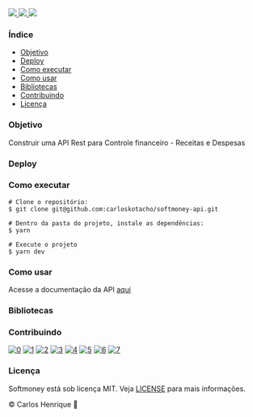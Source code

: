<a href="https://github.com/carloskotacho/softmoney-backend/blob/master/LICENSE">
    <img src="https://img.shields.io/github/license/carloskotacho/softmoney-backend?color=665EFE&label=licen%C3%A7a&style=flat-square" />
</a>

<a href="https://david-dm.org/carloskotacho/softmoney-api">
    <img src="https://img.shields.io/static/v1?label=dependências&message=prod&color=665EFE&style=flat-square"/>
</a>

<a href="https://david-dm.org/carloskotacho/softmoney-api?type=dev">
    <img src="https://img.shields.io/static/v1?label=dependências&message=dev&color=665EFE&style=flat-square"/>
</a>

### Índice

* [Objetivo](#objetivo)
* [Deploy](#deploy)
* [Como executar](#como-executar)
* [Como usar](#como-usar)
* [Bibliotecas](#bibliotecas)
* [Contribuindo](#contribuindo)
* [Licença](#licença)

### Objetivo

Construir uma API Rest para Controle financeiro - Receitas e Despesas

### Deploy

### Como executar

```
# Clone o repositório:
$ git clone git@github.com:carloskotacho/softmoney-api.git

# Dentro da pasta do projeto, instale as dependências:
$ yarn

# Execute o projeto
$ yarn dev
```

### Como usar

Acesse a documentação da API [aqui]()

### Bibliotecas

### Contribuindo

[![0](https://sourcerer.io/fame/carloskotacho/carloskotacho/softmoney-api/images/0)](https://sourcerer.io/fame/carloskotacho/carloskotacho/softmoney-api/links/0)
[![1](https://sourcerer.io/fame/carloskotacho/carloskotacho/softmoney-api/images/1)](https://sourcerer.io/fame/carloskotacho/carloskotacho/softmoney-api/links/1)
[![2](https://sourcerer.io/fame/carloskotacho/carloskotacho/softmoney-api/images/2)](https://sourcerer.io/fame/carloskotacho/carloskotacho/softmoney-api/links/2)
[![3](https://sourcerer.io/fame/carloskotacho/carloskotacho/softmoney-api/images/3)](https://sourcerer.io/fame/carloskotacho/carloskotacho/softmoney-api/links/3)
[![4](https://sourcerer.io/fame/carloskotacho/carloskotacho/softmoney-api/images/4)](https://sourcerer.io/fame/carloskotacho/carloskotacho/softmoney-api/links/4)
[![5](https://sourcerer.io/fame/carloskotacho/carloskotacho/softmoney-api/images/5)](https://sourcerer.io/fame/carloskotacho/carloskotacho/softmoney-api/links/5)
[![6](https://sourcerer.io/fame/carloskotacho/carloskotacho/softmoney-api/images/6)](https://sourcerer.io/fame/carloskotacho/carloskotacho/softmoney-api/links/6)
[![7](https://sourcerer.io/fame/carloskotacho/carloskotacho/softmoney-api/images/7)](https://sourcerer.io/fame/carloskotacho/carloskotacho/softmoney-api/links/7)

### Licença

Softmoney está sob licença MIT. Veja [LICENSE](https://github.com/carloskotacho/softmoney-api/blob/master/LICENSE) para mais informações.

© Carlos Henrique 🚀
